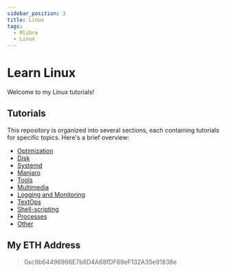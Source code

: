 ```yaml
---
sidebar_position: 3
title: Linux
tags:
  - Mlibre
  - Linux
---
```


# Learn Linux

Welcome to my Linux tutorials!

## Tutorials

This repository is organized into several sections, each containing tutorials for specific topics. Here's a brief overview:

* [Optimization](./optimization.md)
* [Disk](./disk.md)
* [Systemd](./systemd.md)
* [Manjaro](./manjaro.md)
* [Tools](./tools.md)
* [Multimedia](./game%20and%20graphic.md)
* [Logging and Monitoring](./logging-monitoring.md)
* [TextOps](./textOps.md)
* [Shell-scripting](./shell-scripting.md)
* [Processes](./processes.md)
* [Other](./other.md)

## My ETH Address

> 0xc9b64496986E7b6D4A68fDF69eF132A35e91838e
